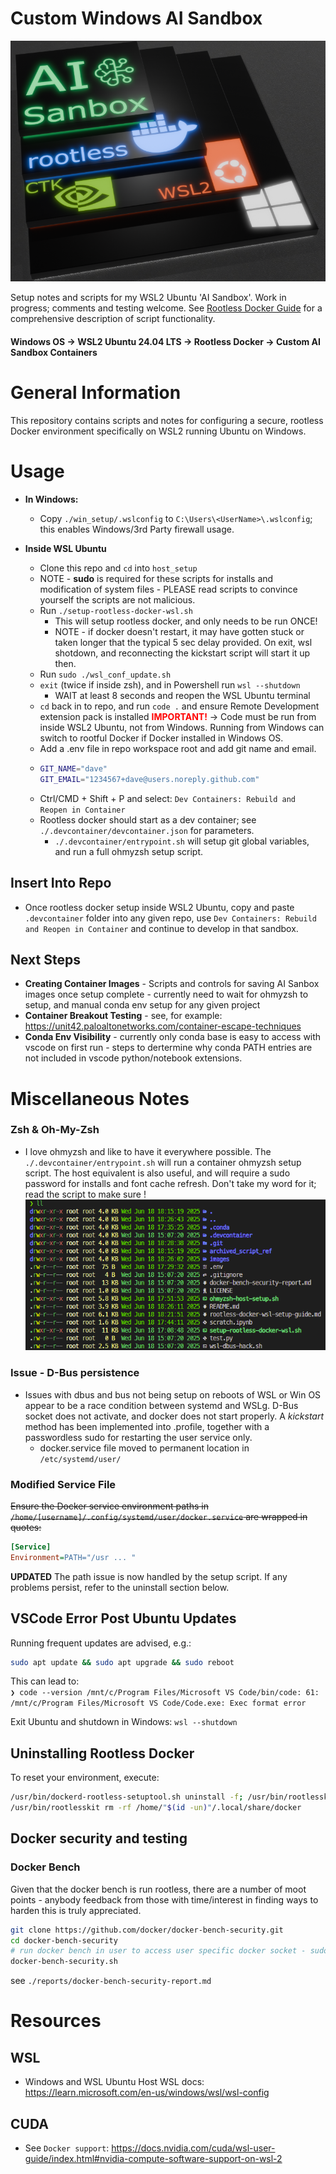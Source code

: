 # Custom Windows AI Sandbox
![tech stack logo](images/ai-sandbox-v02crop800px.png)

Setup notes and scripts for my WSL2 Ubuntu 'AI Sandbox'. Work in progress; comments and testing welcome. See [Rootless Docker Guide](./rootless_docker_guide.md) for a comprehensive description of script functionality.

#### Windows OS &#8594; WSL2 Ubuntu 24.04 LTS &#8594; Rootless Docker &#8594; Custom AI Sandbox Containers

# General Information

This repository contains scripts and notes for configuring a secure, rootless Docker environment specifically on WSL2 running Ubuntu on Windows.

# Usage

* **In Windows:**
  * Copy `./win_setup/.wslconfig` to `C:\Users\<UserName>\.wslconfig`; this enables Windows/3rd Party firewall usage.

* **Inside WSL Ubuntu**
  * Clone this repo and `cd` into `host_setup`
  * NOTE - **sudo** is required for these scripts for installs and modification of system files - PLEASE read scripts to convince yourself the scripts are not malicious.
  * Run `./setup-rootless-docker-wsl.sh`
    * This will setup rootless docker, and only needs to be run ONCE!
    * NOTE - if docker doesn't restart, it may have gotten stuck or taken longer that the typical 5 sec delay provided. On exit, wsl shotdown, and reconnecting the kickstart script will start it up then.
  * Run `sudo ./wsl_conf_update.sh`
  * `exit` (twice if inside zsh), and in Powershell run `wsl --shutdown`
    * WAIT at least 8 seconds and reopen the WSL Ubuntu terminal
  * `cd` back in to repo, and run `code .` and ensure Remote Development extension pack is installed <span style="color:red; font-weight:bold">IMPORTANT!</span> &#8594; Code must be run from inside WSL2 Ubuntu, not from Windows. Running from Windows can switch to rootful Docker if Docker installed in Windows OS.
  * Add a .env file in repo workspace root and add git name and email.
  * ``` bash
    GIT_NAME="dave"
    GIT_EMAIL="1234567+dave@users.noreply.github.com"
    ```
  * Ctrl/CMD + Shift + P and select: `Dev Containers: Rebuild and Reopen in Container`
  * Rootless docker should start as a dev container; see `./.devcontainer/devcontainer.json` for parameters.
    * `./.devcontainer/entrypoint.sh` will setup git global variables, and run a full ohmyzsh setup script.

## Insert Into Repo
* Once rootless docker setup inside WSL2 Ubuntu, copy and paste `.devcontainer` folder into any given repo, use `Dev Containers: Rebuild and Reopen in Container` and continue to develop in that sandbox.

## Next Steps
* **Creating Container Images** - Scripts and controls for saving AI Sanbox images once setup complete - currently need to wait for ohmyzsh to setup, and manual conda env setup for any given project
* **Container Breakout Testing** - see, for example: https://unit42.paloaltonetworks.com/container-escape-techniques 
* **Conda Env Visibility** - currently only conda base is easy to access with vscode on first run - steps to dertermine why conda PATH entries are not included in vscode python/notebook extensions.

# Miscellaneous Notes

### Zsh & Oh-My-Zsh
* I love ohmyzsh and like to have it everywhere possible.  The `./.devcontainer/entrypoint.sh` will run a container ohmyzsh setup script.  The host equivalent is also useful, and will require a sudo password for installs and font cache refresh. Don't take my word for it; read the script to make sure !
![OhMyZsh Pretty Pretty](images/zsh-in-ai-sandbox.png)
### Issue - D-Bus persistence
* Issues with dbus and bus not being setup on reboots of WSL or Win OS appear to be a race condition between systemd and WSLg. D-Bus socket does not activate, and docker does not start properly.  A *kickstart* method has been implemented into .profile, together with a passwordless sudo for restarting the user service only.
  * docker.service file moved to permanent location in `/etc/systemd/user/`

### Modified Service File

~~Ensure the Docker service environment paths in `/home/[username]/.config/systemd/user/docker.service` are wrapped in quotes:~~

```ini
[Service]
Environment=PATH="/usr ... "
```

**UPDATED** The path issue is now handled by the setup script. If any problems persist, refer to the uninstall section below.

## VSCode Error Post Ubuntu Updates

Running frequent updates are advised, e.g.:
```sh 
sudo apt update && sudo apt upgrade && sudo reboot
```
This can lead to:  
`❯ code --version
/mnt/c/Program Files/Microsoft VS Code/bin/code: 61: /mnt/c/Program Files/Microsoft VS Code/Code.exe: Exec format error`

Exit Ubuntu and shutdown in Windows: `wsl --shutdown`  

## Uninstalling Rootless Docker

To reset your environment, execute:

```bash
/usr/bin/dockerd-rootless-setuptool.sh uninstall -f; /usr/bin/rootlesskit rm -rf /home/"$(id -un)"/.local/share/docker
/usr/bin/rootlesskit rm -rf /home/"$(id -un)"/.local/share/docker
```

## Docker security and testing

### Docker Bench

Given that the docker bench is run rootless, there are a number of moot points - anybody feedback from those with time/interest in finding ways to harden this is truly appreciated.
```bash
git clone https://github.com/docker/docker-bench-security.git
cd docker-bench-security
# run docker bench in user to access user specific docker socket - sudo testing is not the idea here
docker-bench-security.sh
```
see `./reports/docker-bench-security-report.md`

# Resources

## WSL
* Windows and WSL Ubuntu Host WSL docs: https://learn.microsoft.com/en-us/windows/wsl/wsl-config

## CUDA
* See `Docker support`: https://docs.nvidia.com/cuda/wsl-user-guide/index.html#nvidia-compute-software-support-on-wsl-2
<!-- * Pre installation steps:  https://docs.nvidia.com/cuda/cuda-installation-guide-linux/#windows-subsystem-for-linux -->

